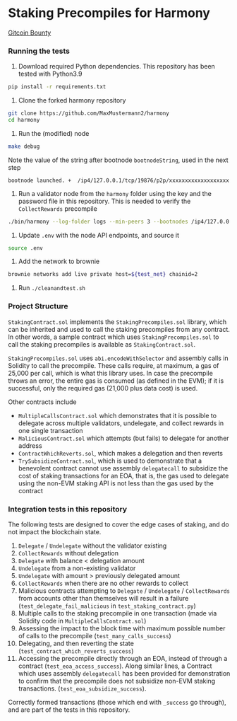 # Staking Precompiles for Harmony
[Gitcoin Bounty](https://gitcoin.co/issue/harmony-one/bounties/77/100026734)

### Running the tests
1. Download required Python dependencies. This repository has been tested with Python3.9
```bash
pip install -r requirements.txt
```
1. Clone the forked harmony repository
```bash
git clone https://github.com/MaxMustermann2/harmony
cd harmony
```
1. Run the (modified) node
```bash
make debug
```
Note the value of the string after bootnode `bootnodeString`, used in the next step
```
bootnode launched. +  /ip4/127.0.0.1/tcp/19876/p2p/xxxxxxxxxxxxxxxxxxx
```
1. Run a validator node from the `harmony` folder using the key and the password file in this repository. This is needed to verify the `CollectRewards` precompile
```bash
./bin/harmony --log-folder logs --min-peers 3 --bootnodes /ip4/127.0.0.1/tcp/19876/p2p/<bootnodeString> --network_type=localnet --dns=false --verbosity=3 --p2p.security.max-conn-per-ip=100 --ip 127.0.0.1 --port 9110 --db_dir ./test/../db-127.0.0.1-9110 --broadcast_invalid_tx=false --http.ip=0.0.0.0 --ws.ip=0.0.0.0 --bls.keys /path/to/harmony-staking-precompiles/bls/0.key --run validator --bls.maxkeys 1 --bls.pass.src file --bls.pass.file /path/to/harmony-staking-precompiles/bls/blspass.txt
```
1. Update `.env` with the node API endpoints, and source it
```bash
source .env
```
1. Add the network to brownie
```bash
brownie networks add live private host=${test_net} chainid=2
```
1. Run `./cleanandtest.sh`

### Project Structure
`StakingContract.sol` implements the `StakingPrecompiles.sol` library, which can be inherited and used to call the staking precompiles from any contract. In other words, a sample contract which uses `StakingPrecompiles.sol` to call the staking precompiles is available as `StakingContract.sol`.

`StakingPrecompiles.sol` uses `abi.encodeWithSelector` and assembly calls in Solidity to call the precompile. These calls require, at maximum, a gas of 25,000 per call, which is what this library uses. In case the precompile throws an error, the entire gas is consumed (as defined in the EVM); if it is successful, only the required gas (21,000 plus data cost) is used.

Other contracts include
 - `MultipleCallsContract.sol` which demonstrates that it is possible to delegate across multiple validators, undelegate, and collect rewards in one single transaction
 - `MaliciousContract.sol` which attempts (but fails) to delegate for another address
 - `ContractWhichReverts.sol`, which makes a delegation and then reverts
 - `TrySubsidizeContract.sol`, which is used to demonstrate that a benevolent contract cannot use assembly `delegatecall` to subsidize the cost of staking transactions for an EOA, that is, the gas used to delegate using the non-EVM staking API is not less than the gas used by the contract

### Integration tests in this repository
The following tests are designed to cover the edge cases of staking, and do not impact the blockchain state.
1. `Delegate` / `Undelegate` without the validator existing
1. `CollectRewards` without delegation
1. `Delegate` with balance < delegation amount
1. `Undelegate` from a non-existing validator
1. `Undelegate` with amount > previously delegated amount
1. `CollectRewards` when there are no other rewards to collect
1. Malicious contracts attempting to `Delegate` / `Undelegate` / `CollectRewards` from accounts other than themselves will result in a failure (`test_delegate_fail_malicious` in `test_staking_contract.py`)
1. Multiple calls to the staking precompile in one transaction (made via Solidity code in `MultipleCallsContract.sol`)
1. Assessing the impact to the block time with maximum possible number of calls to the precompile (`test_many_calls_success`)
1. Delegating, and then reverting the state (`test_contract_which_reverts_success`)
1. Accessing the precompile directly through an EOA, instead of through a contract (`test_eoa_access_success`). Along similar lines, a Contract which uses assembly `delegatecall` has been provided for demonstration to confirm that the precompile does not subsidize non-EVM staking transactions. (`test_eoa_subsidize_success`).

Correctly formed transactions (those which end with `_success` go through), and are part of the tests in this repository.
